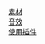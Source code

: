 [素材](https://0x72.itch.io/16x16-robot-tileset)   
[音效](https://pixabay.com/sound-effects/8-bit-loop-189494/)   
[使用插件](https://github.com/nathanhoad/godot_dialogue_manager)
